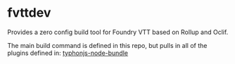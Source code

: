 # fvttdev
Provides a zero config build tool for Foundry VTT based on Rollup and Oclif.

The main build command is defined in this repo, but pulls in all of the plugins defined in:
[typhonjs-node-bundle](https://github.com/typhonjs-node-bundle)
